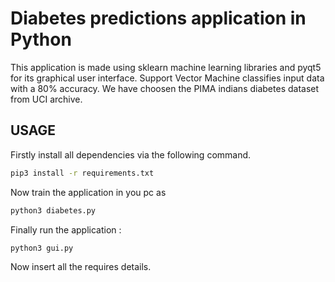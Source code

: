 # Diabetes predictions application in Python

This application is made using sklearn machine learning libraries and pyqt5 for its graphical user interface.
Support Vector Machine classifies input data with a 80% accuracy. We have choosen the PIMA indians diabetes dataset from UCI archive.

## USAGE

Firstly install all dependencies via the following command.

```bash
pip3 install -r requirements.txt
```

Now train the application in you pc as

```bash
python3 diabetes.py
```

Finally run the application :

```bash
python3 gui.py
```
Now insert all the requires details.
